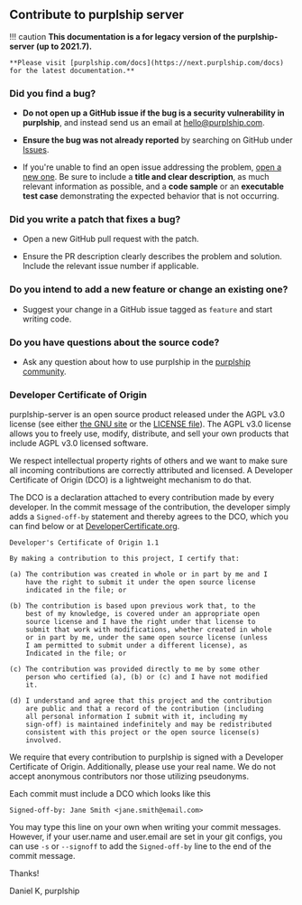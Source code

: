 ## Contribute to purplship server

!!! caution
    **This documentation is a for legacy version of the purplship-server (up to 2021.7).**

    **Please visit [purplship.com/docs](https://next.purplship.com/docs) for the latest documentation.**

### **Did you find a bug?**

* **Do not open up a GitHub issue if the bug is a security vulnerability
  in purplship**, and instead send us an email at hello@purplship.com.

* **Ensure the bug was not already reported** by searching on GitHub under [Issues](https://github.com/purplship/purplship-server/issues).

* If you're unable to find an open issue addressing the problem, [open a new one](https://github.com/purplship/purplship-server/issues/new).
    Be sure to include a **title and clear description**, as much relevant information as possible,
    and a **code sample** or an **executable test case** demonstrating the expected behavior that is not occurring.

### **Did you write a patch that fixes a bug?**

* Open a new GitHub pull request with the patch.

* Ensure the PR description clearly describes the problem and solution. Include the relevant issue number if applicable.

### **Do you intend to add a new feature or change an existing one?**

* Suggest your change in a GitHub issue tagged as `feature` and start writing code.

### **Do you have questions about the source code?**

* Ask any question about how to use purplship in the [purplship community](https://github.com/purplship/purplship-server/discussions).

### Developer Certificate of Origin

purplship-server is an open source product released under the AGPL v3.0 license (see either [the GNU site](https://www.gnu.org/licenses/agpl-3.0.en.html) or the [LICENSE file](https://github.com/purplship/purplship-server/blob/main/LICENSE)). The AGPL v3.0 license allows you to freely use, modify, distribute, and sell your own products that include AGPL v3.0 licensed software.

We respect intellectual property rights of others and we want to make sure all incoming contributions are correctly attributed and licensed. A Developer Certificate of Origin (DCO) is a lightweight mechanism to do that.

The DCO is a declaration attached to every contribution made by every developer. In the commit message of the contribution, the developer simply adds a `Signed-off-by` statement and thereby agrees to the DCO, which you can find below or at [DeveloperCertificate.org](http://developercertificate.org/).

```
Developer's Certificate of Origin 1.1

By making a contribution to this project, I certify that:

(a) The contribution was created in whole or in part by me and I
    have the right to submit it under the open source license
    indicated in the file; or

(b) The contribution is based upon previous work that, to the
    best of my knowledge, is covered under an appropriate open
    source license and I have the right under that license to
    submit that work with modifications, whether created in whole
    or in part by me, under the same open source license (unless
    I am permitted to submit under a different license), as
    Indicated in the file; or

(c) The contribution was provided directly to me by some other
    person who certified (a), (b) or (c) and I have not modified
    it.

(d) I understand and agree that this project and the contribution
    are public and that a record of the contribution (including
    all personal information I submit with it, including my
    sign-off) is maintained indefinitely and may be redistributed
    consistent with this project or the open source license(s)
    involved.
 ```
We require that every contribution to purplship is signed with a Developer Certificate of Origin. Additionally, please use your real name. We do not accept anonymous contributors nor those utilizing pseudonyms.

Each commit must include a DCO which looks like this

```
Signed-off-by: Jane Smith <jane.smith@email.com>
```
You may type this line on your own when writing your commit messages. However, if your user.name and user.email are set in your git configs, you can use `-s` or `--signoff` to add the `Signed-off-by` line to the end of the commit message.


Thanks!

Daniel K, purplship

